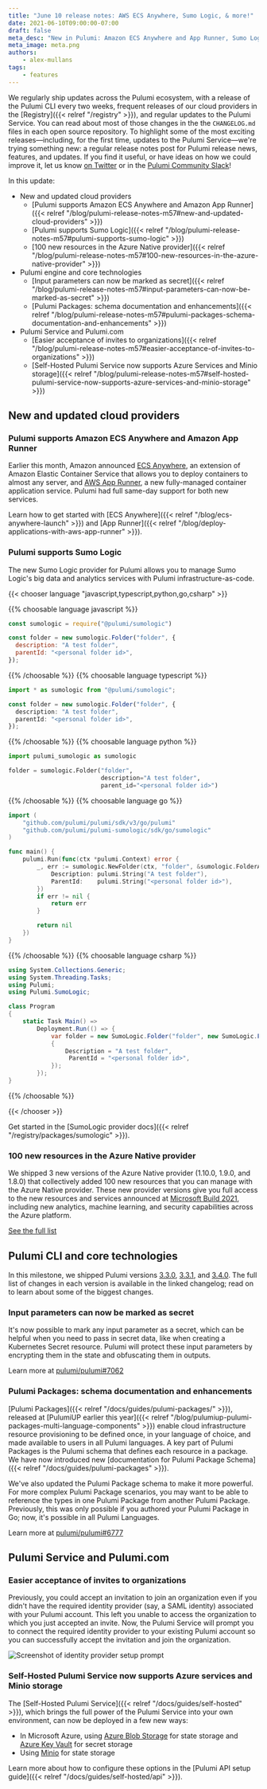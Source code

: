 ```yaml
---
title: "June 10 release notes: AWS ECS Anywhere, Sumo Logic, & more!"
date: 2021-06-10T09:00:00-07:00
draft: false
meta_desc: "New in Pulumi: Amazon ECS Anywhere and App Runner, Sumo Logic support, Pulumi Packages updates, and easier updates for teammates in the Pulumi Service"
meta_image: meta.png
authors:
    - alex-mullans
tags:
    - features
---
```


We regularly ship updates across the Pulumi ecosystem, with a release of the Pulumi CLI every two weeks, frequent releases of our cloud providers in the [Registry]({{< relref "/registry" >}}), and regular updates to the Pulumi Service. You can read about most of those changes in the the `CHANGELOG.md` files in each open source repository. To highlight some of the most exciting releases—including, for the first time, updates to the Pulumi Service—we're trying something new: a regular release notes post for Pulumi release news, features, and updates. If you find it useful, or have ideas on how we could improve it, let us know [on Twitter](https://twitter.com/pulumicorp) or in the [Pulumi Community Slack](https://slack.pulumi.com)!

In this update:

- New and updated cloud providers
  - [Pulumi supports Amazon ECS Anywhere and Amazon App Runner]({{< relref "/blog/pulumi-release-notes-m57#new-and-updated-cloud-providers" >}})
  - [Pulumi supports Sumo Logic]({{< relref "/blog/pulumi-release-notes-m57#pulumi-supports-sumo-logic" >}})
  - [100 new resources in the Azure Native provider]({{< relref "/blog/pulumi-release-notes-m57#100-new-resources-in-the-azure-native-provider" >}})
- Pulumi engine and core technologies
  - [Input parameters can now be marked as secret]({{< relref "/blog/pulumi-release-notes-m57#input-parameters-can-now-be-marked-as-secret" >}})
  - [Pulumi Packages: schema documentation and enhancements]({{< relref "/blog/pulumi-release-notes-m57#pulumi-packages-schema-documentation-and-enhancements" >}})
- Pulumi Service and Pulumi.com
  - [Easier acceptance of invites to organizations]({{< relref "/blog/pulumi-release-notes-m57#easier-acceptance-of-invites-to-organizations" >}})
  - [Self-Hosted Pulumi Service now supports Azure Services and Minio storage]({{< relref "/blog/pulumi-release-notes-m57#self-hosted-pulumi-service-now-supports-azure-services-and-minio-storage" >}})

<!--more-->

## New and updated cloud providers

### Pulumi supports Amazon ECS Anywhere and Amazon App Runner

Earlier this month, Amazon announced [ECS Anywhere](https://aws.amazon.com/blogs/containers/introducing-amazon-ecs-anywhere/), an extension of Amazon Elastic Container Service that allows you to deploy containers to almost any server, and [AWS App Runner](https://aws.amazon.com/blogs/containers/introducing-aws-app-runner/), a new fully-managed container application service. Pulumi had full same-day support for both new services.

Learn how to get started with [ECS Anywhere]({{< relref "/blog/ecs-anywhere-launch" >}}) and [App Runner]({{< relref "/blog/deploy-applications-with-aws-app-runner" >}}).

### Pulumi supports Sumo Logic

The new Sumo Logic provider for Pulumi allows you to manage Sumo Logic's big data and analytics services with Pulumi infrastructure-as-code.

{{< chooser language "javascript,typescript,python,go,csharp" >}}

{{% choosable language javascript %}}

```javascript
const sumologic = require("@pulumi/sumologic")

const folder = new sumologic.Folder("folder", {
  description: "A test folder",
  parentId: "<personal folder id>",
});
```

{{% /choosable %}}
{{% choosable language typescript %}}

```typescript
import * as sumologic from "@pulumi/sumologic";

const folder = new sumologic.Folder("folder", {
  description: "A test folder",
  parentId: "<personal folder id>",
});

```

{{% /choosable %}}
{{% choosable language python %}}

```python
import pulumi_sumologic as sumologic

folder = sumologic.Folder("folder",
                          description="A test folder",
                          parent_id="<personal folder id>")
```

{{% /choosable %}}
{{% choosable language go %}}

```go
import (
	"github.com/pulumi/pulumi/sdk/v3/go/pulumi"
	"github.com/pulumi/pulumi-sumologic/sdk/go/sumologic"
)

func main() {
	pulumi.Run(func(ctx *pulumi.Context) error {
		_, err := sumologic.NewFolder(ctx, "folder", &sumologic.FolderArgs{
			Description: pulumi.String("A test folder"),
            ParentId:    pulumi.String("<personal folder id>"),
		})
		if err != nil {
			return err
		}

		return nil
	})
}
```

{{% /choosable %}}
{{% choosable language csharp %}}

```csharp
using System.Collections.Generic;
using System.Threading.Tasks;
using Pulumi;
using Pulumi.SumoLogic;

class Program
{
    static Task Main() =>
        Deployment.Run(() => {
            var folder = new SumoLogic.Folder("folder", new SumoLogic.FolderArgs
            {
                Description = "A test folder",
                 ParentId = "<personal folder id>",
            });
        });
}
```

{{% /choosable %}}

{{< /chooser >}}

Get started in the [SumoLogic provider docs]({{< relref "/registry/packages/sumologic" >}}).

### 100 new resources in the Azure Native provider

We shipped 3 new versions of the Azure Native provider (1.10.0, 1.9.0, and 1.8.0) that collectively added 100 new resources that you can manage with the Azure Native provider. These new provider versions give you full access to the new resources and services announced at [Microsoft Build 2021](https://news.microsoft.com/build-2021-book-of-news/), including new analytics, machine learning, and security capabilities across the Azure platform.

[See the full list](https://github.com/pulumi/pulumi-azure-native/blob/v1.10.0/CHANGELOG.md)

## Pulumi CLI and core technologies

In this milestone, we shipped Pulumi versions [3.3.0](https://github.com/pulumi/pulumi/releases/tag/v3.3.0), [3.3.1](https://github.com/pulumi/pulumi/releases/tag/v3.3.1), and [3.4.0](https://github.com/pulumi/pulumi/releases/tag/v3.4.0). The full list of changes in each version is available in the linked changelog; read on to learn about some of the biggest changes.

### Input parameters can now be marked as secret

It's now possible to mark any input parameter as a secret, which can be helpful when you need to pass in secret data, like when creating a Kubernetes Secret resource. Pulumi will protect these input parameters by encrypting them in the state and obfuscating them in outputs.

Learn more at [pulumi/pulumi#7062](https://github.com/pulumi/pulumi/issues/7062)

### Pulumi Packages: schema documentation and enhancements

[Pulumi Packages]({{< relref "/docs/guides/pulumi-packages/" >}}), released at [PulumiUP earlier this year]({{< relref "/blog/pulumiup-pulumi-packages-multi-language-components" >}}) enable cloud infrastructure resource provisioning to be defined once, in your language of choice, and made available to users in all Pulumi languages. A key part of Pulumi Packages is the Pulumi schema that defines each resource in a package.  We have now introduced new [documentation for Pulumi Package Schema]({{< relref "/docs/guides/pulumi-packages" >}}).

We've also updated the Pulumi Package schema to make it more powerful. For more complex Pulumi Package scenarios, you may want to be able to reference the types in one Pulumi Package from another Pulumi Package. Previously, this was only possible if you authored your Pulumi Package in Go; now, it's possible in all Pulumi Languages.

Learn more at [pulumi/pulumi#6777](https://github.com/pulumi/pulumi/issues/6777)

## Pulumi Service and Pulumi.com

### Easier acceptance of invites to organizations

Previously, you could accept an invitation to join an organization even if you didn't have the required identity provider (say, a SAML identity) associated with your Pulumi account. This left you unable to access the organization to which you just accepted an invite. Now, the Pulumi Service will prompt you to connect the required identity provider to your existing Pulumi account so you can successfully accept the invitation and join the organization.

![Screenshot of identity provider setup prompt](saml.png)

### Self-Hosted Pulumi Service now supports Azure services and Minio storage

The [Self-Hosted Pulumi Service]({{< relref "/docs/guides/self-hosted" >}}), which brings the full power of the Pulumi Service into your own environment, can now be deployed in a few new ways:

- In Microsoft Azure, using [Azure Blob Storage](https://azure.microsoft.com/en-us/services/storage/blobs/) for state storage and [Azure Key Vault](https://azure.microsoft.com/en-us/services/key-vault/) for secret storage
- Using [Minio](https://min.io/) for state storage

Learn more about how to configure these options in the [Pulumi API setup guide]({{< relref "/docs/guides/self-hosted/api" >}}).
